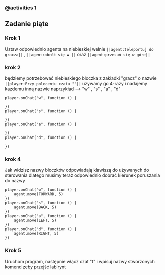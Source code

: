 ### @activities 1
## Zadanie piąte
### Krok 1
Ustaw odpowiednio agenta na niebieskiej wełnie ``||agent:teleportuj do gracza||`` ,
``||agent:obróć się w ||`` oraz  ``||agent:przesuń się w góre||``

### krok 2
będziemy potrzebować niebieskiego bloczka z zakładki "gracz" o nazwie 
``||player:Przy poleceniu czatu ""||`` uzywamy go 4-razy i nadajemy każdemu inną nazwie
naprzykład --> "w" , "s" , "a" , "d"
```blocks
player.onChat("w", function () {
   
})
player.onChat("s", function () {
    
})
player.onChat("a", function () {
    
})
player.onChat("d", function () {
    
})

```
### krok 4
Jak widzisz nazwy bloczków odpowiadają klawiszą do używanych do sterowania
dlatego musimy teraz odpowiednio dobrać kierunek poruszania do nazwy
```blocks
player.onChat("w", function () {
    agent.move(FORWARD, 5)
})
player.onChat("s", function () {
    agent.move(BACK, 5)
})
player.onChat("a", function () {
    agent.move(LEFT, 5)
})
player.onChat("d", function () {
    agent.move(RIGHT, 5)
})

```
### Krok 5
Uruchom program, następnie włącz czat "t" i wpisuj nazwy stworzonych komend żeby
przejść labirynt

